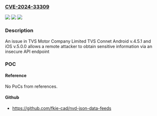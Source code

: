 ### [CVE-2024-33309](https://cve.mitre.org/cgi-bin/cvename.cgi?name=CVE-2024-33309)
![](https://img.shields.io/static/v1?label=Product&message=n%2Fa&color=blue)
![](https://img.shields.io/static/v1?label=Version&message=n%2Fa&color=blue)
![](https://img.shields.io/static/v1?label=Vulnerability&message=n%2Fa&color=brighgreen)

### Description

An issue in TVS Motor Company Limited TVS Connet Android v.4.5.1 and iOS v.5.0.0 allows a remote attacker to obtain sensitive information via an insecure API endpoint

### POC

#### Reference
No PoCs from references.

#### Github
- https://github.com/fkie-cad/nvd-json-data-feeds

